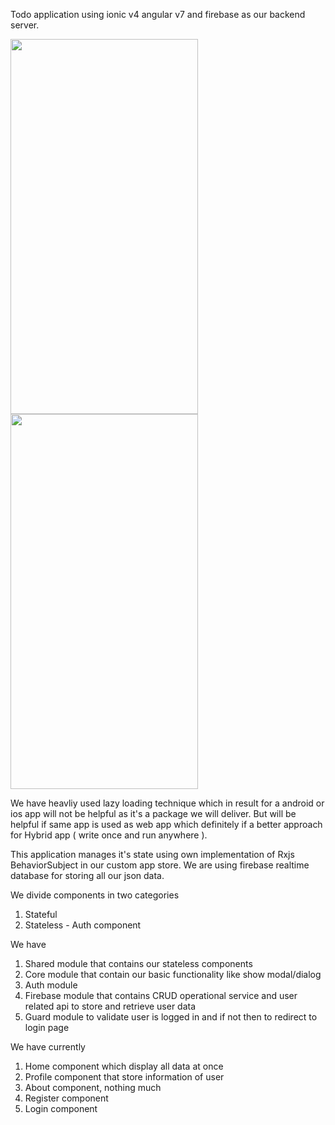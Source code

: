 Todo application using ionic v4 angular v7 and firebase as our backend server.

<img width="300" height="600" src="https://user-images.githubusercontent.com/4208015/56093797-5b61b900-5eea-11e9-8a52-fce9caa0897a.gif" />
<img width="300" height="600" src="https://user-images.githubusercontent.com/4208015/56080121-9e545b80-5e1a-11e9-8439-70cc3515bee0.gif"/>

We have heavliy used lazy loading technique which in result for a android or 
ios app will not be helpful as it's a package we will deliver.
But will be helpful if same app is used as web app which definitely if a better approach
for Hybrid app ( write once and run anywhere ).

This application manages it's state using own implementation of Rxjs BehaviorSubject in our custom app store.
We are using firebase realtime database for storing all our json data.

We divide components in two categories
1) Stateful
2) Stateless - Auth component

We have
1) Shared module that contains our stateless components
2) Core module that contain our basic functionality like show modal/dialog
3) Auth module
4) Firebase module that contains CRUD operational service and
user related api to store and retrieve user data
5) Guard module to validate user is logged in and if not then to redirect to login page




We have currently 
1) Home component which display all data at once
2) Profile component that store information of user
3) About component, nothing much
4) Register component
5) Login component





